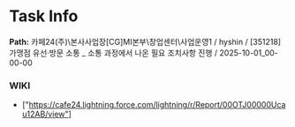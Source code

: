 # Task Info

**Path:** 카페24(주)\본사사업장\[CG]MI본부\창업센터\사업운영1 / hyshin / [351218] 가맹점 유선·방문 소통 _ 소통 과정에서 나온 필요 조치사항 진행 / 2025-10-01_00-00-00

### WIKI
- ["https://cafe24.lightning.force.com/lightning/r/Report/00OTJ00000Ucau12AB/view"]

